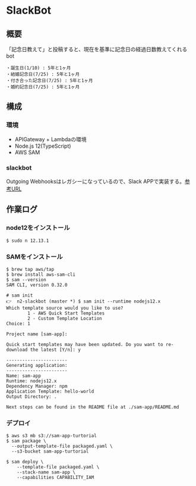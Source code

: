 # SlackBot

## 概要

「記念日教えて」と投稿すると、現在を基準に記念日の経過日数教えてくれるbot

```
・誕生日(1/10) : 5年と1ヶ月
・結婚記念日(7/25) : 5年と1ヶ月
・付き合った記念日(7/25) : 5年と1ヶ月
・婚約記念日(7/25) : 5年と1ヶ月
```

## 構成
### 環境

- APIGateway + Lambdaの環境
- Node.js 12(TypeScript)
- AWS SAM

### slackbot

Outgoing Webhooksはレガシーになっているので、Slack APPで実装する。[参考URL](https://qiita.com/NishimuraRisuto/items/342256f6ed6cb504059a)

## 作業ログ
### node12をインストール
```
$ sudo n 12.13.1
```

### SAMをインストール
```
$ brew tap aws/tap
$ brew install aws-sam-cli
$ sam --version
SAM CLI, version 0.32.0

# sam init
👉  n2-slackbot (master *) $ sam init --runtime nodejs12.x
Which template source would you like to use?
        1 - AWS Quick Start Templates
        2 - Custom Template Location
Choice: 1

Project name [sam-app]: 

Quick start templates may have been updated. Do you want to re-download the latest [Y/n]: y

-----------------------
Generating application:
-----------------------
Name: sam-app
Runtime: nodejs12.x
Dependency Manager: npm
Application Template: hello-world
Output Directory: .

Next steps can be found in the README file at ./sam-app/README.md
```

### デプロイ
```
$ aws s3 mb s3://sam-app-turtorial
$ sam package \
  --output-template-file packaged.yaml \
  --s3-bucket sam-app-turtorial

$ sam deploy \
    --template-file packaged.yaml \
    --stack-name sam-app \
    --capabilities CAPABILITY_IAM

```

